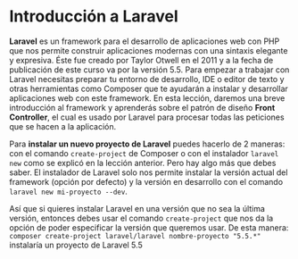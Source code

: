 # Introducción a Laravel
**Laravel** es un framework para el desarrollo de aplicaciones web con PHP que nos permite construir aplicaciones modernas con una sintaxis elegante y expresiva. Éste fue creado por Taylor Otwell en el 2011 y a la fecha de publicación de este curso va por la versión 5.5. Para empezar a trabajar con Laravel necesitas preparar tu entorno de desarrollo, IDE o editor de texto y otras herramientas como Composer que te ayudarán a instalar y desarrollar aplicaciones web con este framework. En esta lección, daremos una breve introducción al framework y aprenderás sobre el patrón de diseño **Front Controller**, el cual es usado por Laravel para procesar todas las peticiones que se hacen a la aplicación.

Para **instalar un nuevo proyecto de Laravel** puedes hacerlo de 2 maneras: con el comando `create-project` de Composer o con el instalador `laravel new` como se explicó en la lección anterior. Pero hay algo más que debes saber. El instalador de Laravel solo nos permite instalar la versión actual del framework (opción por defecto) y la versión en desarrollo con el comando `laravel new mi-proyecto --dev`.

Así que si quieres instalar Laravel en una versión que no sea la última versión, entonces debes usar el comando `create-project` que nos da la opción de poder especificar la versión que queremos usar. De esta manera: `composer create-project laravel/laravel nombre-proyecto "5.5.*"` instalaría un proyecto de Laravel 5.5

